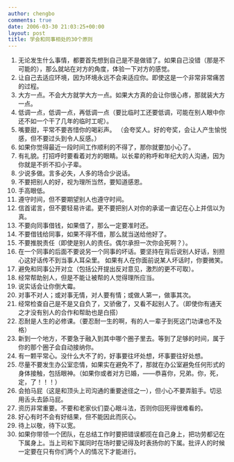 ```yaml
---
author: chengbo
comments: true
date: 2006-03-30 21:03:25+00:00
layout: post
title: 学会和同事相处的30个原则
---
```

	
  1. 无论发生什么事情，都要首先想到自己是不是做错了。如果自己没错（那是不可能的），那么就站在对方的角度，体验一下对方的感觉。
  2. 让自己去适应环境，因为环境永远不会来适应你。即使这是一个非常非常痛苦的过程。
  3. 大方一点。不会大方就学大方一点。如果大方真的会让你很心疼，那就装大方一点。
  4. 低调一点，低调一点，再低调一点（要比临时工还要低调，可能在别人眼中你还不如一个干了几年的临时工呢）。
  5. 嘴要甜，平常不要吝惜你的喝彩声。 （会夸奖人。好的夸奖，会让人产生愉悦感，但不要过头到令人反感。）
  6. 如果你觉得最近一段时间工作顺利的不得了，那你就要加小心了。
  7. 有礼貌。打招呼时要看着对方的眼睛。以长辈的称呼和年纪大的人沟通，因为你就是不折不扣小子辈。
  8. 少说多做。言多必失，人多的场合少说话。
  9. 不要把别人的好，视为理所当然，要知道感恩。
  10. 手高眼低。
  11. 遵守时间，但不要期望别人也遵守时间。
  12. 信首诺言，但不要轻易许诺。更不要把别人对你的承诺一直记在心上并信以为真。
  13. 不要向同事借钱，如果借了，那么一定要准时还。
  14. 不要借钱给同事，如果不得不借，那么就当送给他好了。
  15. 不要推脱责任（即使是别人的责任。偶尔承担一次你会死啊？）。
  16. 在一个同事的后面不要说另一个同事的坏话。要坚持在背后说别人好话，别担心这好话传不到当事人耳朵里。 如果有人在你面前说某人坏话时，你要微笑。
  17. 避免和同事公开对立（包括公开提出反对意见，激烈的更不可取）。
  18. 经常帮助别人，但是不能让被帮的人觉得理所应当。
  19. 说实话会让你倒大霉。
  20. 对事不对人；或对事无情，对人要有情；或做人第一，做事其次。
  21. 经常检查自己是不是又自负了，又骄傲了，又看不起别人了。（即使你有通天之才没有别人的合作和帮助也是白搭）
  22. 忍耐是人生的必修课。（要忍耐一生的啊，有的人一辈子到死这门功课也不及格）
  23. 新到一个地方，不要急于融入到其中哪个圈子里去。等到了足够的时间，属于你的那个圈子会自动接纳你。
  24. 有一颗平常心。没什么大不了的，好事要往坏处想，坏事要往好处想。
  25. 尽量不要发生办公室恋情，如果实在避免不了，那就在办公室避免任何形式的身体接触，包括眼神。（如果你或者对方已婚，——恭喜你，兄弟。你，死，定，了！！！）
  26. 会拍马屁（这是和顶头上司沟通的重要途径之一），但小心不要弄脏手。切忌用舌头去舔马屁。
  27. 资历非常重要。不要和老家伙们耍心眼斗法，否则你回死得很难看的。
  28. 好心有时不会有好结果，但不能因此而灰心。
  29. 待上以敬，待下以宽。
  30. 如果你带领一个团队，在总结工作时要把错误都揽在自己身上，把功劳都记在下属身上。当上司和下属同时在场时要记得及时表扬你的下属。批评人的时候一定要在只有你们两个人的情况下才能进行。
